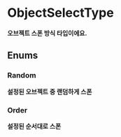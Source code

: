 # **ObjectSelectType**

 **오브젝트 스폰 방식 타입이에요.** 
## **Enums**

### __Random__
 **설정된 오브젝트 중 랜덤하게 스폰** 
### __Order__
 **설정된 순서대로 스폰** 
